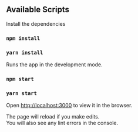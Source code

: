 ## Available Scripts

Install the dependencies

### `npm install`
### `yarn install`

Runs the app in the development mode.<br>
### `npm start`
### `yarn start`

Open [http://localhost:3000](http://localhost:3000) to view it in the browser.

The page will reload if you make edits.<br>
You will also see any lint errors in the console.


